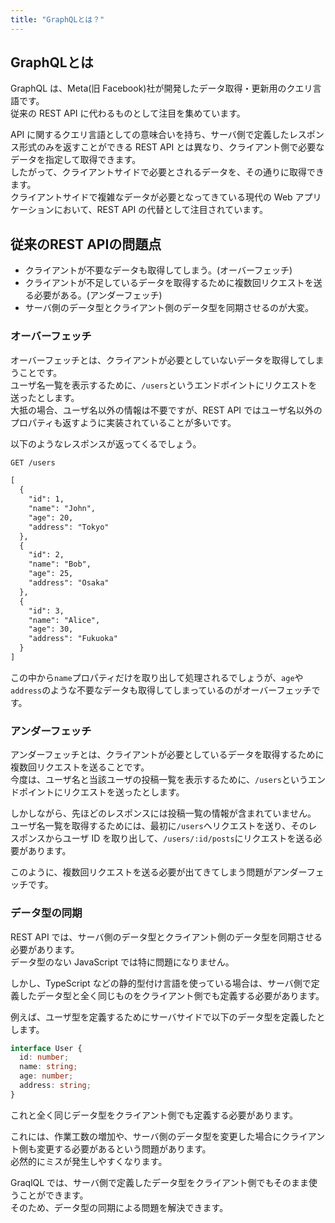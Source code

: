 ```yaml
---
title: "GraphQLとは？"
---
```


## GraphQLとは

GraphQL は、Meta(旧 Facebook)社が開発したデータ取得・更新用のクエリ言語です。  
従来の REST API に代わるものとして注目を集めています。  

API に関するクエリ言語としての意味合いを持ち、サーバ側で定義したレスポンス形式のみを返すことができる REST API とは異なり、クライアント側で必要なデータを指定して取得できます。  
したがって、クライアントサイドで必要とされるデータを、その通りに取得できます。  
クライアントサイドで複雑なデータが必要となってきている現代の Web アプリケーションにおいて、REST API の代替として注目されています。  

## 従来のREST APIの問題点

- クライアントが不要なデータも取得してしまう。(オーバーフェッチ)
- クライアントが不足しているデータを取得するために複数回リクエストを送る必要がある。(アンダーフェッチ)
- サーバ側のデータ型とクライアント側のデータ型を同期させるのが大変。

### オーバーフェッチ

オーバーフェッチとは、クライアントが必要としていないデータを取得してしまうことです。  
ユーザ名一覧を表示するために、`/users`というエンドポイントにリクエストを送ったとします。  
大抵の場合、ユーザ名以外の情報は不要ですが、REST API ではユーザ名以外のプロパティも返すように実装されていることが多いです。  

以下のようなレスポンスが返ってくるでしょう。  

```rest
GET /users

[
  {
    "id": 1,
    "name": "John",
    "age": 20,
    "address": "Tokyo"
  },
  {
    "id": 2,
    "name": "Bob",
    "age": 25,
    "address": "Osaka"
  },
  {
    "id": 3,
    "name": "Alice",
    "age": 30,
    "address": "Fukuoka"
  }
]
```

この中から`name`プロパティだけを取り出して処理されるでしょうが、`age`や`address`のような不要なデータも取得してしまっているのがオーバーフェッチです。  

### アンダーフェッチ

アンダーフェッチとは、クライアントが必要としているデータを取得するために複数回リクエストを送ることです。  
今度は、ユーザ名と当該ユーザの投稿一覧を表示するために、`/users`というエンドポイントにリクエストを送ったとします。  

しかしながら、先ほどのレスポンスには投稿一覧の情報が含まれていません。  
ユーザ名一覧を取得するためには、最初に`/users`へリクエストを送り、そのレスポンスからユーザ ID を取り出して、`/users/:id/posts`にリクエストを送る必要があります。  

このように、複数回リクエストを送る必要が出てきてしまう問題がアンダーフェッチです。  

### データ型の同期

REST API では、サーバ側のデータ型とクライアント側のデータ型を同期させる必要があります。  
データ型のない JavaScript では特に問題になりません。  

しかし、TypeScript などの静的型付け言語を使っている場合は、サーバ側で定義したデータ型と全く同じものをクライアント側でも定義する必要があります。  

例えば、ユーザ型を定義するためにサーバサイドで以下のデータ型を定義したとします。  

```ts
interface User {
  id: number;
  name: string;
  age: number;
  address: string;
}
```

これと全く同じデータ型をクライアント側でも定義する必要があります。  

これには、作業工数の増加や、サーバ側のデータ型を変更した場合にクライアント側も変更する必要があるという問題があります。  
必然的にミスが発生しやすくなります。  

GraqlQL では、サーバ側で定義したデータ型をクライアント側でもそのまま使うことができます。  
そのため、データ型の同期による問題を解決できます。  
